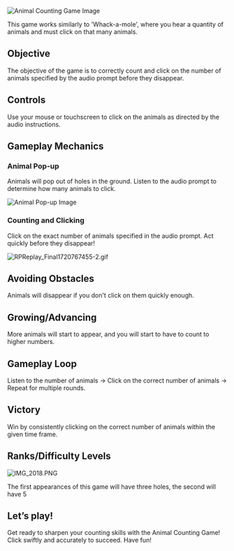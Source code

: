 ![Animal Counting Game Image](https://help.studycat.com/hc/article_attachments/34829163309209)


This game works similarly to 'Whack\-a\-mole', where you hear a quantity of animals and must click on that many animals.


## Objective


The objective of the game is to correctly count and click on the number of animals specified by the audio prompt before they disappear.


## Controls


Use your mouse or touchscreen to click on the animals as directed by the audio instructions.


## Gameplay Mechanics


### Animal Pop\-up


Animals will pop out of holes in the ground. Listen to the audio prompt to determine how many animals to click.


![Animal Pop-up Image](https://help.studycat.com/hc/article_attachments/34829163315225)


### Counting and Clicking


Click on the exact number of animals specified in the audio prompt. Act quickly before they disappear!


![RPReplay_Final1720767455-2.gif](https://help.studycat.com/hc/article_attachments/34975029772825)


## Avoiding Obstacles


Animals will disappear if you don't click on them quickly enough.


## Growing/Advancing


More animals will start to appear, and you will start to have to count to higher numbers.


## Gameplay Loop


Listen to the number of animals \-\> Click on the correct number of animals \-\> Repeat for multiple rounds.


## Victory


Win by consistently clicking on the correct number of animals within the given time frame.


## Ranks/Difficulty Levels


![IMG_2018.PNG](https://help.studycat.com/hc/article_attachments/34829163311897)


The first appearances of this game will have three holes, the second will have 5


## Let’s play!


Get ready to sharpen your counting skills with the Animal Counting Game! Click swiftly and accurately to succeed. Have fun!

